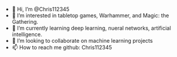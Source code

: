 - 👋 Hi, I’m @Chris112345
- 👀 I’m interested in tabletop games, Warhammer, and Magic: the Gathering.
- 🌱 I’m currently learning deep learning, nueral networks, artificial intelligence.
- 💞️ I’m looking to collaborate on machine learning projects
- 📫 How to reach me github: Chris112345

